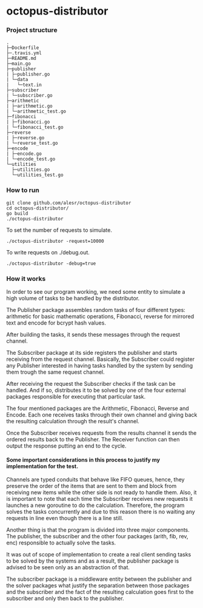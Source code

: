 # octopus-distributor

### Project structure
```
.
├─Dockerfile
├─.travis.yml
├─README.md
├─main.go
├─publisher
| ├─publisher.go
| └─data
|   └─text.in
├─subscriber
| └─subscriber.go
├─arithmetic
| ├─arithmetic.go
| └─arithmetic_test.go
├─fibonacci
| ├─fibonacci.go
| └─fibonacci_test.go
├─reverse
| ├─reverse.go
| └─reverse_test.go
├─encode
| ├─encode.go
| └─encode_test.go
└─utilities
  ├─utilities.go
  └─utilities_test.go
```

### How to run

```
git clone github.com/alesr/octopus-distributor
cd octopus-distributor/
go build
./octopus-distributor
```
To set the number of requests to simulate.
```
./octopus-distributor -request=10000
```
To write requests on ./debug.out.
```
./octopus-distributor -debug=true
```


### How it works

In order to see our program working, we need some entity to simulate a high volume of tasks to be handled by the distributor.

The Publisher package assembles random tasks of four different types: arithmetic for basic mathematic operations, Fibonacci, reverse for mirrored text and encode for bcrypt hash values.

After building the tasks, it sends these messages through the request channel.

The Subscriber package at its side registers the publisher and starts receiving from the request channel. Basically, the Subscriber could register any Publisher interested in having tasks handled by the system by sending them trough the same request channel.

After receiving the request the Subscriber checks if the task can be handled. And if so, distributes it to be solved by one of the four external packages responsible for executing that particular task.

The four mentioned packages are the Arithmetic, Fibonacci, Reverse and Encode. Each one receives tasks through their own channel and giving back the resulting calculation through the result's channel.

Once the Subscriber receives requests from the results channel it sends the ordered results back to the Publisher. The Receiver function can then output the response putting an end to the cycle.

#### Some important considerations in this process to justify my implementation for the test.

Channels are typed conduits that behave like FIFO queues, hence, they preserve the order of the items that are sent to them and block from receiving new items while the other side is not ready to handle them. Also, it is important to note that each time the Subscriber receives new requests it launches a new goroutine to do the calculation. Therefore, the program solves the tasks concurrently and due to this reason there is no waiting any requests in line even though there is a line still.

Another thing is that the program is divided into three major components. The publisher, the subscriber and the other four packages (arith, fib, rev, enc) responsible to actually solve the tasks.

It was out of scope of implementation to create a real client sending tasks to be solved by the systems and as a result, the publisher package is advised to be seen only as an abstraction of that.

The subscriber package is a middleware entity between the publisher and the solver packages what justify the separation between those packages and the subscriber and the fact of the resulting calculation goes first to the subscriber and only then back to the publisher.
